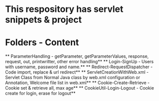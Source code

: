# This respository has servlet snippets & project

# Folders                               -                 Content
**    ParameterHandling                   -   getParameter, getParameterValues, response, request, out, printwritter, other error handling**
**    Login-SignUp                        -   Users with username, password and name.**
**    Redirect-RequestDispatcher          -   Code import, replace & url redirect**
**    ServletCreationWithWeb.xml          -   Servlet Class from Normal Java class by web.xml configuration or Annotation, Welcome file list in web.xml**
**    Cookie-Create-Retrieve              -   Cookie set & retrieve all, max age**
**    CookieUtil-Login-Logout             -   Cookie create for login, erase for logout**